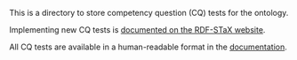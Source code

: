This is a directory to store competency question (CQ) tests for the ontology. 

Implementing new CQ tests is [documented on the RDF-STaX website](https://w3id.org/stax/dev/contributing#competency-question-tests).

All CQ tests are available in a human-readable format in the [documentation](https://w3id.org/stax/dev/uses/cq).

